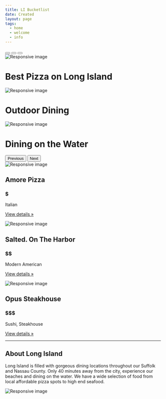```yaml
---
title: LI Bucketlist
date: Created
layout: page
tags:
  - home
  - welcome
  - info
---
```

<div id="myCarousel" class="carousel slide" data-bs-ride="carousel">
    <div class="carousel-indicators">
      <button type="button" data-bs-target="#myCarousel" data-bs-slide-to="0" class="" aria-label="Slide 1"></button>
      <button type="button" data-bs-target="#myCarousel" data-bs-slide-to="1" aria-label="Slide 2" class="active" aria-current="true"></button>
      <button type="button" data-bs-target="#myCarousel" data-bs-slide-to="2" aria-label="Slide 3" class=""></button>
    </div>
    <div class="carousel-inner">
     
   <div class="carousel-item">
      <img src="/images/pizza.jpg" class="img-fluid" alt="Responsive image"><rect width="100%" height="100%" fill="#777"></rect>

<div class="container">
          <div class="carousel-caption text-start">
            <h1>Best Pizza on Long Island</h1>
          </div>
        </div>
      </div>
      
  
  
  <div class="carousel-item active">
       <img src="/images/outdoordining.jpeg" class="img-fluid" alt="Responsive image"><rect width="100%" height="100%" fill="#777"></rect>
        
 <div class="container">
          <div class="carousel-caption">
            <h1>Outdoor Dining</h1>
          </div>
        </div>
      </div>
      
  
  
  <div class="carousel-item">
        <img src="/images/diningonwater.jpeg" class="img-fluid" alt="Responsive image"><rect width="100%" height="100%" fill="#777"></rect>

   <div class="container">
          <div class="carousel-caption text-end">
            <h1>Dining on the Water</h1>
          </div>
        </div>
      </div>
    </div>
 
 
  <button class="carousel-control-prev" type="button" data-bs-target="#myCarousel" data-bs-slide="prev">
      <span class="carousel-control-prev-icon" aria-hidden="true"></span>
      <span class="visually-hidden">Previous</span>
    </button>
  <button class="carousel-control-next" type="button" data-bs-target="#myCarousel" data-bs-slide="next">
      <span class="carousel-control-next-icon" aria-hidden="true"></span>
      <span class="visually-hidden">Next</span>
    </button>
  </div>


  <!-- Marketing messaging and featurettes
  ================================================== -->
  <!-- Wrap the rest of the page in another container to center all the content. -->

  <div class="container marketing">

<!-- Three columns of text below the carousel -->
  <div class="row">
      <div class="col-lg-4">
         <img src="/images/amore-pizza.jpg" class="img-fluid" alt="Responsive image"><rect width="50%" height="30%" fill="#777"></rect>

   <h2>Amore Pizza</h2>
        <h3> $ </h3>
        <p> Italian </p>
        <p><a class="btn btn-secondary" href="#">View details »</a></p>
  
  
  </div><!-- /.col-lg-4 -->
      <div class="col-lg-4">
         <img src="/images/salted.jpg" class="img-fluid" alt="Responsive image"><rect width="50%" height="50%" fill="#777"></rect>

   <h2>Salted. On The Harbor</h2>
        <h3>$$</h3>
   <p> Modern American </p>
        <p><a class="btn btn-secondary" href="#">View details »</a></p>
  
  
  </div><!-- /.col-lg-4 -->
  <div class="col-lg-4">
         <img src="/images/opus-steakhouse-.jpg" class="img-fluid" alt="Responsive image"><rect width="50%" height="50%" fill="#777"></rect>

  <h2>Opus Steakhouse</h2>
  <h3>$$$</h3>
  <p> Sushi, Steakhouse </p>
  <p><a class="btn btn-secondary" href="#">View details »</a></p>
  </div><!-- /.col-lg-4 -->
  </div><!-- /.row -->


  <!-- START THE FEATURETTES -->

  <hr class="featurette-divider">

   <div class="row featurette">
      <div class="col-md-7">
        <h2 class="featurette-heading">About Long Island</h2>
        <p class="lead">Long Island is filled with gorgeous dining locations throughout our Suffolk and Nassau County.
         Only 40 minutes away from the city, experience our beaches and dining on the water. We have a wide selection of food from local affordable pizza spots to high end seafood.
         </p>
      </div>
      <div class="col-md-5">
         <img src="/images/longisland.jpeg" class="img-fluid" alt="Responsive image"><rect width="100%" height="100%" fill="#777"></rect>

   </div>
    </div>

   
  <!-- /END THE FEATURETTES -->

  </div><!-- /.container -->
